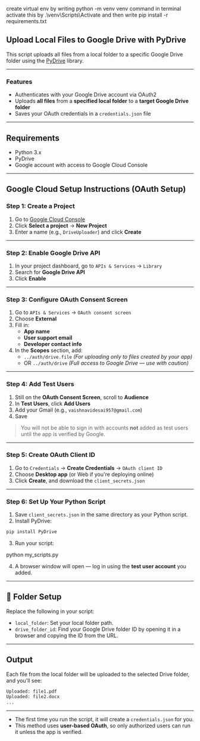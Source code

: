 

create virtual env by writing  python -m venv venv command in terminal 
activate this by .\venv\Scripts\Activate
and then write pip install -r requirements.txt

## Upload Local Files to Google Drive with PyDrive

This script uploads all files from a local folder to a specific Google Drive folder using the [PyDrive](https://pythonhosted.org/PyDrive/) library.

---

### Features

- Authenticates with your Google Drive account via OAuth2
- Uploads **all files** from a **specified local folder** to a **target Google Drive folder**
- Saves your OAuth credentials in a `credentials.json` file

---

## Requirements

- Python 3.x
- PyDrive
- Google account with access to Google Cloud Console

---

## Google Cloud Setup Instructions (OAuth Setup)

### Step 1: Create a Project
1. Go to [Google Cloud Console](https://console.cloud.google.com/)
2. Click **Select a project** → **New Project**
3. Enter a name (e.g., `DriveUploader`) and click **Create**

---

### Step 2: Enable Google Drive API
1. In your project dashboard, go to `APIs & Services` → `Library`
2. Search for **Google Drive API**
3. Click **Enable**

---

### Step 3: Configure OAuth Consent Screen
1. Go to `APIs & Services` → `OAuth consent screen`
2. Choose **External**
3. Fill in:
   - **App name**
   - **User support email**
   - **Developer contact info**
4. In the **Scopes** section, add:
   - `../auth/drive.file` *(For uploading only to files created by your app)*
   - OR `../auth/drive` *(Full access to Google Drive — use with caution)*

---

### Step 4: Add Test Users
1. Still on the **OAuth Consent Screen**, scroll to **Audience**
2. In **Test Users**, click **Add Users**
3. Add your Gmail (e.g., `vaishnavidesai957@gmail.com`)
4. Save

> You will not be able to sign in with accounts **not** added as test users until the app is verified by Google.

---

### Step 5: Create OAuth Client ID
1. Go to `Credentials` → **Create Credentials** → `OAuth client ID`
2. Choose **Desktop app** (or Web if you're deploying online)
3. Click **Create**, and download the `client_secrets.json`

---

###  Step 6: Set Up Your Python Script

1. Save `client_secrets.json` in the same directory as your Python script.
2. Install PyDrive:

```bash
pip install PyDrive
```

3. Run your script:


python my_scripts.py


4. A browser window will open — log in using the **test user account** you added.

---

## 📁 Folder Setup

Replace the following in your script:
- `local_folder`: Set your local folder path.
- `drive_folder_id`: Find your Google Drive folder ID by opening it in a browser and copying the ID from the URL.

---

## Output

Each file from the local folder will be uploaded to the selected Drive folder, and you'll see:

```bash
Uploaded: file1.pdf
Uploaded: file2.docx
...
```

---


- The first time you run the script, it will create a `credentials.json` for you.
- This method uses **user-based OAuth**, so only authorized users can run it unless the app is verified.

